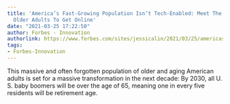 ```yaml
---
title: 'America’s Fast-Growing Population Isn’t Tech-Enabled: Meet The Startup Empowering
  Older Adults To Get Online'
date: "2021-03-25 17:22:50"
author: Forbes - Innovation
authorlink: https://www.forbes.com/sites/jessicalin/2021/03/25/americas-fast-growing-population-isnt-tech-enabled-meet-the-startup-empowering-older-adults-to-get-online/
tags:
- Forbes-Innovation
---
```

This massive and often forgotten population of older and aging American adults is set for a massive transformation in the next decade: By 2030, all U. S. baby boomers will be over the age of 65, meaning one in every five residents will be retirement age.